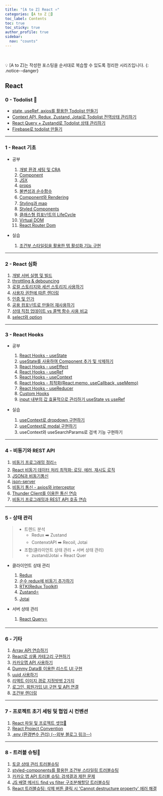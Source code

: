 ```yaml
---
title: "[A to Z] React ⚛️"
categories: [A to Z 📌]
toc_label: Contents
toc: true
toc_sticky: true
author_profile: true
sidebar:
  nav: "counts"
---
```


<br>

💡 [A to Z]는 작성한 포스팅을 순서대로 복습할 수 있도록 정리한 시리즈입니다.
{: .notice--danger}

## React

### 0 - Todolist 📍

- [state, useRef, axios를 활용한 Todolist 만들기](https://mynamesieun.github.io/react/state,-useRef,-axios%EB%A5%BC-%ED%99%9C%EC%9A%A9%ED%95%9C-Todolist-%EB%A7%8C%EB%93%A4%EA%B8%B0/)
- [Context API, Redux, Zustand, Jotai로 Todolist 전역상태 관리하기](https://mynamesieun.github.io/react/Context-API,-Redux,-Zustand,-Jotai%EB%A1%9C-Todolist-%EC%A0%84%EC%97%AD%EC%83%81%ED%83%9C-%EA%B4%80%EB%A6%AC%ED%95%98%EA%B8%B0/)
- [React Query + Zustand로 Todolist 상태 관리하기](https://mynamesieun.github.io/react/React-Query-+-Zustand%EB%A1%9C-Todolist-%EC%83%81%ED%83%9C-%EA%B4%80%EB%A6%AC%ED%95%98%EA%B8%B0/)
- [Firebase로 todolist 만들기](https://mynamesieun.github.io/firebase/Firebase%EB%A1%9C-todolist-%EB%A7%8C%EB%93%A4%EA%B8%B0/)

---

### 1 - React 기초

- 공부

  1. [개발 환경 세팅 및 CRA](https://mynamesieun.github.io/react/%EA%B0%9C%EB%B0%9C-%ED%99%98%EA%B2%BD-%EC%84%B8%ED%8C%85-%EB%B0%8F-CRA/)
  2. [Component](https://mynamesieun.github.io/react/Component/)
  3. [JSX](https://mynamesieun.github.io/react/JSX/)
  4. [props](https://mynamesieun.github.io/react/props/)
  5. [불변성과 순수함수](https://mynamesieun.github.io/react/%EB%B6%88%EB%B3%80%EC%84%B1%EA%B3%BC-%EC%88%9C%EC%88%98%ED%95%A8%EC%88%98/)
  6. [Component와 Rendering](https://mynamesieun.github.io/react/Component%EC%99%80-Rendering/)
  7. [Styling과 map](https://mynamesieun.github.io/react/Styling%EA%B3%BC-map/)
  8. [Styled Components](https://mynamesieun.github.io/react/Styled-Components/)
  9. [클래스형 컴포넌트의 LifeCycle](https://mynamesieun.github.io/react/%ED%81%B4%EB%9E%98%EC%8A%A4%ED%98%95-%EC%BB%B4%ED%8F%AC%EB%84%8C%ED%8A%B8%EC%9D%98-LifeCycle/)
  10. [Virtual DOM](https://mynamesieun.github.io/react/Virtual-DOM/)
  11. [React Router Dom](https://mynamesieun.github.io/react/React-Router-Dom/)

- 실습
  1.  [조건부 스타일링을 활용한 탭 활성화 기능 구현](https://mynamesieun.github.io/react/%EC%A1%B0%EA%B1%B4%EB%B6%80-%EC%8A%A4%ED%83%80%EC%9D%BC%EB%A7%81%EC%9D%84-%ED%99%9C%EC%9A%A9%ED%95%9C-%ED%83%AD-%ED%99%9C%EC%84%B1%ED%99%94-%EA%B8%B0%EB%8A%A5-%EA%B5%AC%ED%98%84/)

---

### 2 - React 심화

1. [개발 서버 실행 및 빌드](https://mynamesieun.github.io/react/%EA%B0%9C%EB%B0%9C-%EC%84%9C%EB%B2%84-%EC%8B%A4%ED%96%89-%EB%B0%8F-%EB%B9%8C%EB%93%9C/)
2. [throttling & debouncing](https://mynamesieun.github.io/react/throttling-&-debouncing/)
3. [로컬 스토리지와 세션 스토리지 사용하기](https://mynamesieun.github.io/react/%EB%A1%9C%EC%BB%AC-%EC%8A%A4%ED%86%A0%EB%A6%AC%EC%A7%80%EC%99%80-%EC%84%B8%EC%85%98-%EC%8A%A4%ED%86%A0%EB%A6%AC%EC%A7%80-%EC%82%AC%EC%9A%A9%ED%95%98%EA%B8%B0/)
4. [사용자 권한에 따른 렌더링](https://mynamesieun.github.io/react/%EC%82%AC%EC%9A%A9%EC%9E%90-%EA%B6%8C%ED%95%9C%EC%97%90-%EB%94%B0%EB%A5%B8-%EB%A0%8C%EB%8D%94%EB%A7%81/)
5. [인증 및 인가](https://mynamesieun.github.io/react/%EC%9D%B8%EC%A6%9D-%EB%B0%8F-%EC%9D%B8%EA%B0%80/)
6. [공용 컴포넌트로 만들어 재사용하기](https://mynamesieun.github.io/react/%EA%B3%B5%EC%9A%A9-%EC%BB%B4%ED%8F%AC%EB%84%8C%ED%8A%B8%EB%A1%9C-%EB%A7%8C%EB%93%A4%EC%96%B4-%EC%9E%AC%EC%82%AC%EC%9A%A9%ED%95%98%EA%B8%B0/)
7. [상태 직접 업데이트 vs 콜백 함수 사용 비교](https://mynamesieun.github.io/react/%EC%83%81%ED%83%9C-%EC%A7%81%EC%A0%91-%EC%97%85%EB%8D%B0%EC%9D%B4%ED%8A%B8-vs-%EC%BD%9C%EB%B0%B1-%ED%95%A8%EC%88%98-%EC%82%AC%EC%9A%A9-%EB%B9%84%EA%B5%90/)
8. [select와 option](https://mynamesieun.github.io/react/select%EC%99%80-option/)

---

### 3 - React Hooks

- 공부

  1. [React Hooks - useState](https://mynamesieun.github.io/react/React-Hooks-useState/)
  2. [useState를 사용하여 Component 추가 및 삭제하기](https://mynamesieun.github.io/react/Component-%EC%B6%94%EA%B0%80-%EB%B0%8F-%EC%82%AD%EC%A0%9C%ED%95%98%EA%B8%B0/)
  3. [React Hooks - useEffect](https://mynamesieun.github.io/react/React-Hooks-useEffect/)
  4. [React Hooks - useRef](https://mynamesieun.github.io/react/React-Hooks-useRef/)
  5. [React Hooks - useContext](https://mynamesieun.github.io/react/React-Hooks-useContext/)
  6. [React Hooks - 최적화(React.memo, useCallback, useMemo)](<https://mynamesieun.github.io/react/React-Hooks-%EC%B5%9C%EC%A0%81%ED%99%94(React.memo,-useCallback,-useMemo)/>)
  7. [React Hooks - useReducer](https://mynamesieun.github.io/react/React-Hooks-useReducer/)
  8. [Custom Hooks](https://mynamesieun.github.io/react/Custom-Hooks/)
  9. [input 내부의 값 효율적으로 관리하기 useState vs useRef](https://mynamesieun.github.io/react/input-%EB%82%B4%EB%B6%80%EC%9D%98-%EA%B0%92-%ED%9A%A8%EC%9C%A8%EC%A0%81%EC%9C%BC%EB%A1%9C-%EA%B4%80%EB%A6%AC%ED%95%98%EA%B8%B0-useState-vs-useRef/)

- 실습
  1.  [useContext로 dropdown 구현하기](https://mynamesieun.github.io/react/useContext%EB%A1%9C-dropdown-%EA%B5%AC%ED%98%84%ED%95%98%EA%B8%B0/)
  2.  [useContext로 modal 구현하기](https://mynamesieun.github.io/react/useContext%EB%A1%9C-modal-%EA%B5%AC%ED%98%84%ED%95%98%EA%B8%B0/)
  3.  useContext와 useSearchParams로 검색 기능 구현하기

---

### 4 - 비동기와 REST API

1. [비동기 프로그래밍 정리⭐](https://mynamesieun.github.io/react/%EB%B9%84%EB%8F%99%EA%B8%B0-%ED%94%84%EB%A1%9C%EA%B7%B8%EB%9E%98%EB%B0%8D-%EC%A0%95%EB%A6%AC/)
2. [React 비동기 데이터 처리 최적화: 로딩, 에러, 재시도 로직](https://mynamesieun.github.io/react/React-%EB%B9%84%EB%8F%99%EA%B8%B0-%EB%8D%B0%EC%9D%B4%ED%84%B0-%EC%B2%98%EB%A6%AC-%EC%B5%9C%EC%A0%81%ED%99%94_%EB%A1%9C%EB%94%A9,-%EC%97%90%EB%9F%AC,-%EC%9E%AC%EC%8B%9C%EB%8F%84-%EB%A1%9C%EC%A7%81/)
3. [JSON과 비동기통신](https://mynamesieun.github.io/react/JSON%EA%B3%BC-%EB%B9%84%EB%8F%99%EA%B8%B0%ED%86%B5%EC%8B%A0/)
4. [json-server](https://mynamesieun.github.io/react/json-server/)
5. [비동기 통신 - axios와 interceptor](https://mynamesieun.github.io/react/%EB%B9%84%EB%8F%99%EA%B8%B0-%ED%86%B5%EC%8B%A0-axios%EC%99%80-interceptor/)
6. [Thunder Client를 이용한 통신 연습](https://mynamesieun.github.io/react/Thunder-Client%EB%A5%BC-%EC%9D%B4%EC%9A%A9%ED%95%9C-%ED%86%B5%EC%8B%A0-%EC%97%B0%EC%8A%B5/)
7. [비동기 프로그래밍과 REST API 호출 연습](https://mynamesieun.github.io/react/%EB%B9%84%EB%8F%99%EA%B8%B0-%ED%94%84%EB%A1%9C%EA%B7%B8%EB%9E%98%EB%B0%8D%EA%B3%BC-REST-API-%ED%98%B8%EC%B6%9C-%EC%97%B0%EC%8A%B5/)

---

### 5 - 상태 관리

> - 트렌드 분석
>   - Redux ➡️ Zustand
>   - ContenxtAPI ➡️ Recoil, Jotai
> - 조합(클라이언트 상태 관리 + 서버 상태 관리)
>   - zustand/Jotai + React Quer

- 클라이언트 상태 관리

  1.  [Redux](https://mynamesieun.github.io/react/Redux/)
  2.  [순수 redux에 비동기 추가하기](https://mynamesieun.github.io/react/%EC%88%9C%EC%88%98-redux%EC%97%90-%EB%B9%84%EB%8F%99%EA%B8%B0-%EC%B6%94%EA%B0%80%ED%95%98%EA%B8%B0/)
  3.  [RTK(Redux Toolkit)](<https://mynamesieun.github.io/react/RTK(Redux-Toolkit)/>)
  4.  [Zustand⭐](https://mynamesieun.github.io/react/Zustand/)
  5.  [Jotai](https://mynamesieun.github.io/react/Jotai/)

- 서버 상태 관리
  1.  [React Query⭐](https://mynamesieun.github.io/react/React-Query/)

---

### 6 - 기타

1. [Array API 연습하기](https://mynamesieun.github.io/react/Array-API-%EC%97%B0%EC%8A%B5%ED%95%98%EA%B8%B0/)
2. [React로 상품 카테고리 구현하기](https://mynamesieun.github.io/react/React%EB%A1%9C-%EC%83%81%ED%92%88-%EC%B9%B4%ED%85%8C%EA%B3%A0%EB%A6%AC-%EA%B5%AC%ED%98%84%ED%95%98%EA%B8%B0/)
3. [카카오맵 API 사용하기](https://mynamesieun.github.io/react/%EC%B9%B4%EC%B9%B4%EC%98%A4%EB%A7%B5-api-%EC%82%AC%EC%9A%A9%ED%95%98%EA%B8%B0/)
4. [Dummy Data를 이용한 리스트 UI 구현](https://mynamesieun.github.io/react/Dummy-Data%EB%A5%BC-%EC%9D%B4%EC%9A%A9%ED%95%9C-%EB%A6%AC%EC%8A%A4%ED%8A%B8-UI-%EA%B5%AC%ED%98%84/)
5. [uuid 사용하기](https://mynamesieun.github.io/react/uuid-%EC%82%AC%EC%9A%A9%ED%95%98%EA%B8%B0/)
6. [리액트 이미지 경로 지정방법 2가지](https://mynamesieun.github.io/react/%EB%A6%AC%EC%95%A1%ED%8A%B8-%EC%9D%B4%EB%AF%B8%EC%A7%80-%EA%B2%BD%EB%A1%9C-%EC%A7%80%EC%A0%95%EB%B0%A9%EB%B2%95-2%EA%B0%80%EC%A7%80/)
7. [로그인, 회원가입 UI 구현 및 API 연결](https://mynamesieun.github.io/react/%EB%A1%9C%EA%B7%B8%EC%9D%B8,-%ED%9A%8C%EC%9B%90%EA%B0%80%EC%9E%85-UI-%EA%B5%AC%ED%98%84-%EB%B0%8F-API-%EC%97%B0%EA%B2%B0/)
8. [조건부 렌더링](https://mynamesieun.github.io/react/%EC%A1%B0%EA%B1%B4%EB%B6%80-%EB%A0%8C%EB%8D%94%EB%A7%81/)

---

### 7 - 프로젝트 초기 세팅 및 협업 시 컨벤션

1. [React 파일 및 프로젝트 셋업📌](https://mynamesieun.github.io/react/React-%ED%8C%8C%EC%9D%BC-%EB%B0%8F-%ED%94%84%EB%A1%9C%EC%A0%9D%ED%8A%B8-%EC%85%8B%EC%97%85/)
2. [React Project Convention](https://mynamesieun.github.io/react/React-Project-Convention/)
3. [.env (환경변수 관리) (--외부 블로그 링크--)](https://tooo1.tistory.com/582)

---

### 8 - 트러블 슈팅💫

1. [토글 상태 관리 트러블슈팅](https://mynamesieun.github.io/react/%ED%86%A0%EA%B8%80-%EC%83%81%ED%83%9C-%EA%B4%80%EB%A6%AC-%ED%8A%B8%EB%9F%AC%EB%B8%94%EC%8A%88%ED%8C%85/)
2. [styled-components를 활용한 조건부 스타일링 트러블슈팅](https://mynamesieun.github.io/react/styled-components%EB%A5%BC-%ED%99%9C%EC%9A%A9%ED%95%9C-%EC%A1%B0%EA%B1%B4%EB%B6%80-%EC%8A%A4%ED%83%80%EC%9D%BC%EB%A7%81-%ED%8A%B8%EB%9F%AC%EB%B8%94%EC%8A%88%ED%8C%85/)
3. [카카오 맵 API 트러블 슈팅: 검색결과 제한 문제](https://mynamesieun.github.io/project/%EC%B9%B4%EC%B9%B4%EC%98%A4-%EB%A7%B5-API-%ED%8A%B8%EB%9F%AC%EB%B8%94-%EC%8A%88%ED%8C%85-%EA%B2%80%EC%83%89%EA%B2%B0%EA%B3%BC-%EC%A0%9C%ED%95%9C-%EB%AC%B8%EC%A0%9C/)
4. [JS 배열 메서드 find vs filter 구조분해할당 트러블슈팅](https://mynamesieun.github.io/react/JS-%EB%B0%B0%EC%97%B4-%EB%A9%94%EC%84%9C%EB%93%9C-find-vs-filter-%EA%B5%AC%EC%A1%B0%EB%B6%84%ED%95%B4%ED%95%A0%EB%8B%B9-%ED%8A%B8%EB%9F%AC%EB%B8%94%EC%8A%88%ED%8C%85/)
5. [React 트러블슈팅: 삭제 버튼 클릭 시 'Cannot destructure property' 에러 해결](https://mynamesieun.github.io/react/React-%ED%8A%B8%EB%9F%AC%EB%B8%94%EC%8A%88%ED%8C%85_%EC%82%AD%EC%A0%9C-%EB%B2%84%ED%8A%BC-%ED%81%B4%EB%A6%AD-%EC%8B%9C-'Cannot-destructure-property'-%EC%97%90%EB%9F%AC-%ED%95%B4%EA%B2%B0/)

<br>
